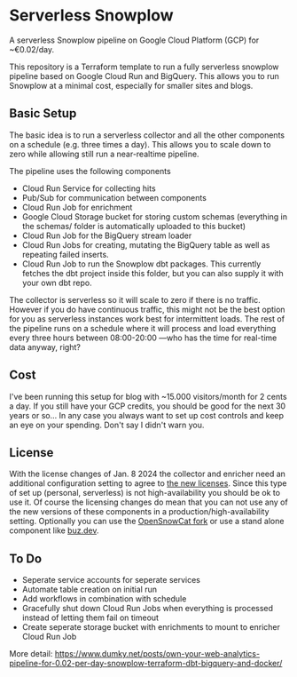# Serverless Snowplow
A serverless Snowplow pipeline on Google Cloud Platform (GCP) for ~€0.02/day.

This repository is a Terraform template to run a fully serverless snowplow pipeline based on Google Cloud Run and BigQuery.
This allows you to run Snowplow at a minimal cost, especially for smaller sites and blogs. 

## Basic Setup
The basic idea is to run a serverless collector and all the other components on a schedule (e.g. three times a day). This allows you to scale
down to zero while allowing still run a near-realtime pipeline. 

The pipeline uses the following components
- Cloud Run Service for collecting hits 
- Pub/Sub for communication between components
- Cloud Run Job for enrichment
- Google Cloud Storage bucket for storing custom schemas (everything in the schemas/ folder is automatically uploaded to this bucket)
- Cloud Run Job for the BigQuery stream loader
- Cloud Run Jobs for creating, mutating the BigQuery table as well as repeating failed inserts.
- Cloud Run Job to run the Snowplow dbt packages. This currently fetches the dbt project inside this folder, but you can also supply 
it with your own dbt repo. 

The collector is serverless so it will scale to zero if there is no traffic. However if you do have continuous traffic, 
this might not be the best option for you as serverless instances work best for intermittent loads. The rest of the pipeline
runs on a schedule where it will process and load everything every three hours between 08:00-20:00 —who has the time for 
real-time data anyway, right?

## Cost
I've been running this setup for blog with ~15.000 visitors/month for 2 cents a day. If you still have your GCP credits, you should be good 
for the next 30 years or so... In any case you always want to set up cost controls and keep an eye on your spending. Don't say I didn't warn you.

## License
With the license changes of Jan. 8 2024 the collector and enricher need an additional configuration setting to agree to [the new licenses](https://docs.snowplow.io/docs/contributing/copyright-license/). Since this type of set up (personal, serverless) is not high-availability you should be ok to use it. Of course the licensing changes do mean that you can not use any of the new versions of these components in a production/high-availability setting. Optionally you can use the [OpenSnowCat fork](https://github.com/opensnowcat/) or use a stand alone component like [buz.dev](buz.dev).

## To Do
- Seperate service accounts for seperate services
- Automate table creation on initial run
- Add workflows in combination with schedule
- Gracefully shut down Cloud Run Jobs when everything is processed instead of letting them fail on timeout
- Create seperate storage bucket with enrichments to mount to enricher Cloud Run Job

More detail: https://www.dumky.net/posts/own-your-web-analytics-pipeline-for-0.02-per-day-snowplow-terraform-dbt-bigquery-and-docker/
